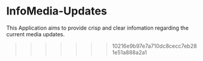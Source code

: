 # InfoMedia-Updates
This Application aims to provide crisp and clear infomation regarding the current media updates.
>>>>>>> 10216e9b97e7a710dc8cecc7eb281e51a888a2a1
